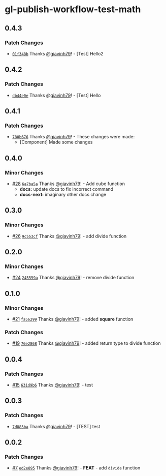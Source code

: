 # gl-publish-workflow-test-math

## 0.4.3

### Patch Changes

- [`01f348b`](https://github.com/giavinh79/npm-publish-workflow/commit/01f348ba1d22993f78b9d3c396e5be926a5f8fa9) Thanks [@giavinh79](https://github.com/giavinh79)! - [Test] Hello2

## 0.4.2

### Patch Changes

- [`db44e0e`](https://github.com/giavinh79/npm-publish-workflow/commit/db44e0ee66dad30ca25ae8f2f52a42796ccd0429) Thanks [@giavinh79](https://github.com/giavinh79)! - [Test] Hello

## 0.4.1

### Patch Changes

- [`780b676`](https://github.com/giavinh79/npm-publish-workflow/commit/780b67635d90e4f67e53956954502a4474251f61) Thanks [@giavinh79](https://github.com/giavinh79)! - These changes were made:
  - [Component] Made some changes

## 0.4.0

### Minor Changes

- [#28](https://github.com/giavinh79/npm-publish-workflow/pull/28) [`6a7ba5a`](https://github.com/giavinh79/npm-publish-workflow/commit/6a7ba5aed45280c4c727b7df2ea3488afb13cba9) Thanks [@giavinh79](https://github.com/giavinh79)! - Add cube function
  - **docs:** update docs to fix incorrect command
  - **docs-next:** imaginary other docs change

## 0.3.0

### Minor Changes

- [#26](https://github.com/giavinh79/npm-publish-workflow/pull/26) [`9c553cf`](https://github.com/giavinh79/npm-publish-workflow/commit/9c553cf192ec7bc38c7ef1b75ca00b4543f673d5) Thanks [@giavinh79](https://github.com/giavinh79)! - add divide function

## 0.2.0

### Minor Changes

- [#24](https://github.com/giavinh79/npm-publish-workflow/pull/24) [`245559a`](https://github.com/giavinh79/npm-publish-workflow/commit/245559adc9ab5e347637e75129b11a76f34f96da) Thanks [@giavinh79](https://github.com/giavinh79)! - remove divide function

## 0.1.0

### Minor Changes

- [#21](https://github.com/giavinh79/npm-publish-workflow/pull/21) [`fa56299`](https://github.com/giavinh79/npm-publish-workflow/commit/fa56299f28c5e29e345cce280c08dddcfc6ddd2b) Thanks [@giavinh79](https://github.com/giavinh79)! - added **square** function

### Patch Changes

- [#19](https://github.com/giavinh79/npm-publish-workflow/pull/19) [`76e2868`](https://github.com/giavinh79/npm-publish-workflow/commit/76e28684b6a645c57eab7a35effa53c23dd49477) Thanks [@giavinh79](https://github.com/giavinh79)! - added return type to divide function

## 0.0.4

### Patch Changes

- [#15](https://github.com/giavinh79/npm-publish-workflow/pull/15) [`631d9b6`](https://github.com/giavinh79/npm-publish-workflow/commit/631d9b6541af279fbf4b9c451a6c2781d17e0af5) Thanks [@giavinh79](https://github.com/giavinh79)! - test

## 0.0.3

### Patch Changes

- [`7d885ba`](https://github.com/giavinh79/npm-publish-workflow/commit/7d885baa64e7aa6f04de9f6134c91e80742d6e4a) Thanks [@giavinh79](https://github.com/giavinh79)! - [TEST] test

## 0.0.2

### Patch Changes

- [#7](https://github.com/giavinh79/npm-publish-workflow/pull/7) [`ed2e895`](https://github.com/giavinh79/npm-publish-workflow/commit/ed2e8958b9b20a2193000deb57307fda89452051) Thanks [@giavinh79](https://github.com/giavinh79)! - **FEAT** - add `divide` function
